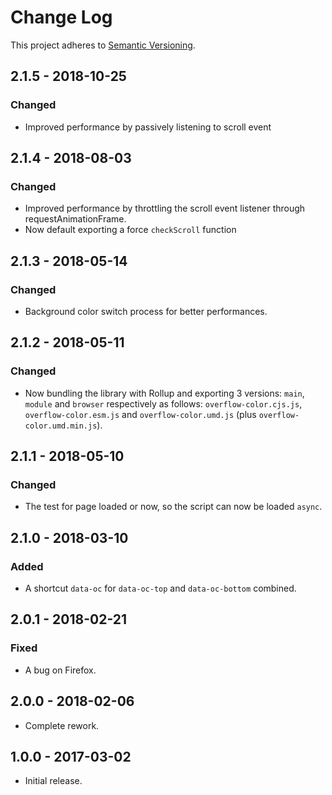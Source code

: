 # Change Log
This project adheres to [Semantic Versioning](https://semver.org/spec/v2.0.0.html).

## 2.1.5 - 2018-10-25
### Changed
- Improved performance by passively listening to scroll event

## 2.1.4 - 2018-08-03
### Changed
- Improved performance by throttling the scroll event listener through requestAnimationFrame.
- Now default exporting a force `checkScroll` function

## 2.1.3 - 2018-05-14
### Changed
- Background color switch process for better performances.

## 2.1.2 - 2018-05-11
### Changed
- Now bundling the library with Rollup and exporting 3 versions: `main`, `module` and `browser` respectively as follows: `overflow-color.cjs.js`, `overflow-color.esm.js` and `overflow-color.umd.js` (plus `overflow-color.umd.min.js`).

## 2.1.1 - 2018-05-10
### Changed
- The test for page loaded or now, so the script can now be loaded `async`.

## 2.1.0 - 2018-03-10
### Added
- A shortcut `data-oc` for `data-oc-top` and `data-oc-bottom` combined.

## 2.0.1 - 2018-02-21
### Fixed
- A bug on Firefox.

## 2.0.0 - 2018-02-06
- Complete rework.

## 1.0.0 - 2017-03-02
- Initial release.